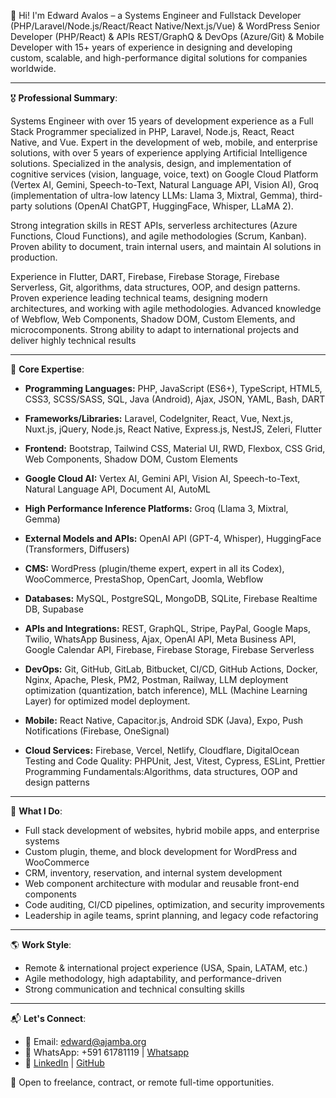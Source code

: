 👋 Hi! I'm Edward Avalos – a Systems Engineer and Fullstack Developer (PHP/Laravel/Node.js/React/React Native/Next.js/Vue) & WordPress Senior Developer (PHP/React) & APIs REST/GraphQ & DevOps (Azure/Git) & Mobile Developer with 15+ years of experience in designing and developing custom, scalable, and high-performance digital solutions for companies worldwide.

---

 🎖️  **Professional Summary**:

Systems Engineer with over 15 years of development experience as a Full Stack Programmer specialized in PHP, Laravel, Node.js, React, React Native, and Vue. Expert in the development of web, mobile, and enterprise solutions, with over 5 years of experience applying Artificial Intelligence solutions. Specialized in the analysis, design, and implementation of cognitive services (vision, language, voice, text) on Google Cloud Platform (Vertex AI, Gemini, Speech-to-Text, Natural Language API, Vision AI), Groq (implementation of ultra-low latency LLMs: Llama 3, Mixtral, Gemma), third-party solutions (OpenAI ChatGPT, HuggingFace, Whisper, LLaMA 2).

Strong integration skills in REST APIs, serverless architectures (Azure Functions, Cloud Functions), and agile methodologies (Scrum, Kanban). Proven ability to document, train internal users, and maintain AI solutions in production.

Experience in Flutter, DART, Firebase, Firebase Storage, Firebase Serverless, Git, algorithms, data structures, OOP, and design patterns.
Proven experience leading technical teams, designing modern architectures, and working with agile methodologies. Advanced knowledge of Webflow, Web Components, Shadow DOM, Custom Elements, and microcomponents. Strong ability to adapt to international projects and deliver highly technical results



---

🧰 **Core Expertise**:
- **Programming Languages:** PHP, JavaScript (ES6+), TypeScript, HTML5, CSS3, SCSS/SASS, SQL, Java (Android), Ajax, JSON, YAML, Bash, DART

- **Frameworks/Libraries:** Laravel, CodeIgniter, React, Vue, Next.js, Nuxt.js, jQuery, Node.js, React Native, Express.js, NestJS, Zeleri, Flutter

- **Frontend:** Bootstrap, Tailwind CSS, Material UI, RWD, Flexbox, CSS Grid, Web Components, Shadow DOM, Custom Elements

- **Google Cloud AI:** Vertex AI, Gemini API, Vision AI, Speech-to-Text, Natural Language API, Document AI, AutoML

- **High Performance Inference Platforms:** Groq (Llama 3, Mixtral, Gemma)

- **External Models and APIs:** OpenAI API (GPT-4, Whisper), HuggingFace (Transformers, Diffusers)

- **CMS:** WordPress (plugin/theme expert, expert in all its Codex), WooCommerce, PrestaShop, OpenCart, Joomla, Webflow

- **Databases:** MySQL, PostgreSQL, MongoDB, SQLite, Firebase Realtime DB, Supabase

- **APIs and Integrations:** REST, GraphQL, Stripe, PayPal, Google Maps, Twilio, WhatsApp Business, Ajax, OpenAI API, Meta Business API, Google Calendar API, Firebase, Firebase Storage, Firebase Serverless 

- **DevOps:** Git, GitHub, GitLab, Bitbucket, CI/CD, GitHub Actions, Docker, Nginx, Apache, Plesk, PM2, Postman, Railway, LLM deployment optimization (quantization, batch inference), MLL (Machine Learning Layer) for optimized model deployment.

- **Mobile:** React Native, Capacitor.js, Android SDK (Java), Expo, Push Notifications (Firebase, OneSignal)

- **Cloud Services:** Firebase, Vercel, Netlify, Cloudflare, DigitalOcean
Testing and Code Quality: PHPUnit, Jest, Vitest, Cypress, ESLint, Prettier
Programming Fundamentals:Algorithms, data structures, OOP and design patterns


---

🚀 **What I Do**:
- Full stack development of websites, hybrid mobile apps, and enterprise systems
- Custom plugin, theme, and block development for WordPress and WooCommerce
- CRM, inventory, reservation, and internal system development
- Web component architecture with modular and reusable front-end components
- Code auditing, CI/CD pipelines, optimization, and security improvements
- Leadership in agile teams, sprint planning, and legacy code refactoring

---

🌎 **Work Style**:
- Remote & international project experience (USA, Spain, LATAM, etc.)
- Agile methodology, high adaptability, and performance-driven
- Strong communication and technical consulting skills

---

📬 **Let's Connect**:  
- 📧 Email: edward@ajamba.org  
- 📱 WhatsApp: +591 61781119 | [Whatsapp](https://wa.me/59161781119) 
- 🔗 [LinkedIn](https://www.linkedin.com/in/edward-avalos-severiche/) | [GitHub](https://github.com/kirusiya)

💼 Open to freelance, contract, or remote full-time opportunities.
